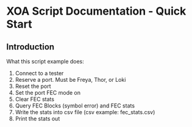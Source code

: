 # XOA Script Documentation - Quick Start

## Introduction
What this script example does:
1. Connect to a tester
2. Reserve a port. Must be Freya, Thor, or Loki
3. Reset the port
4. Set the port FEC mode on
5. Clear FEC stats
6. Query FEC Blocks (symbol error) and FEC stats
7. Write the stats into csv file (csv example: fec_stats.csv)
8. Print the stats out